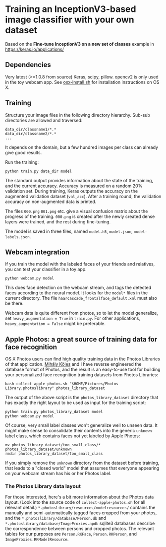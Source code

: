 # Training an InceptionV3-based image classifier with your own dataset

Based on the **Fine-tune InceptionV3 on a new set of classes** example in https://keras.io/applications/

## Dependencies

Very latest (>=1.0.8 from source) Keras, scipy, pillow. opencv2 is only used in the toy webcam app.
See [osx-install.sh](osx-install.sh) for installation instructions on OS X.

## Training

Structure your image files in the following directory hierarchy. Sub-sub directories are
allowed and traversed:

```
data_dir/classname1/*.*
data_dir/classname2/*.*
...
```

It depends on the domain, but a few hundred images per class can already give good results.

Run the training:

```
python train.py data_dir model
```

The standard output provides information about the state of the training, and the current accuracy.
Accuracy is measured on a random 20% validation set. During training, Keras outputs the accuracy on
the augmented validation dataset (`val_acc`). After a training round, the validation accuracy
on non-augmented data is printed.

The files `000.png` `001.png` etc. give a visual confusion matrix about the progress of the training.
`000.png` is created after the newly created dense layers were trained,
and the rest during fine-tuning.

The model is saved in three files, named `model.h5`, `model.json`, `model-labels.json`.

## Webcam integration

If you train the model with the labeled faces of your friends and relatives,
you can test your classifier in a toy app.

```
python webcam.py model
```

This does face detection on the webcam stream, and tags the detected faces according to the neural model.
It looks for the `model*` files in the current directory. The file `haarcascade_frontalface_default.xml`
must also be there.

Webcam data is quite different from photos, so to let the model generalize,
set `heavy_augmentation = True` in `train.py`. For other applications,
`heavy_augmentation = False` might be preferable.


## Apple Photos: a great source of training data for face recognition

OS X Photos users can find high quality training data in the Photos Libraries of that application.
[Mihály Köles](https://github.com/nyuwec) and I have reverse engineered the database format of Photos,
and the result is an easy-to-use tool for building your personalized face recognition
training datasets from Photos Libraries:

```
bash collect-apple-photos.sh "$HOME/Pictures/Photos Library.photoslibrary" photos_library_dataset
```

The output of the above script is the `photos_library_dataset` directory
that has exactly the right layout to be used as input for the training script:

```
python train.py photos_library_dataset model
python webcam.py model
```

Of course, very small label classes won't generalize well to unseen data. It might make sense to
consolidate their contents into the generic `unknown` label class, which contains faces not yet
labeled by Apple Photos:

```
mv photos_library_dataset/too_small_class/* photos_library_dataset/unknown
rmdir photos_library_dataset/too_small_class
```

If you simply remove the `unknown` directory from the dataset before training, that leads to a "closed world"
model that assumes that everyone appearing on your webcam stream has his or her Photos label.


### The Photos Library data layout

For those interested, here's a bit more information about the Photos data layout. (Look into the
source code of `collect-apple-photos.sh` for all relevant detail.)
`*.photoslibrary/resources/modelresources/` contains the manually and semi-automatically tagged
faces cropped from your photos, and the `*.photoslibrary/database/Person.db` and
`*.photoslibrary/database/ImageProxies.apdb` sqlite3 databases describe the correspondence
between persons and cropped photos. The relevant tables for our purposes are
`Person.RKFace`, `Person.RKPerson`, and `ImageProxies.RKModelResource`.
